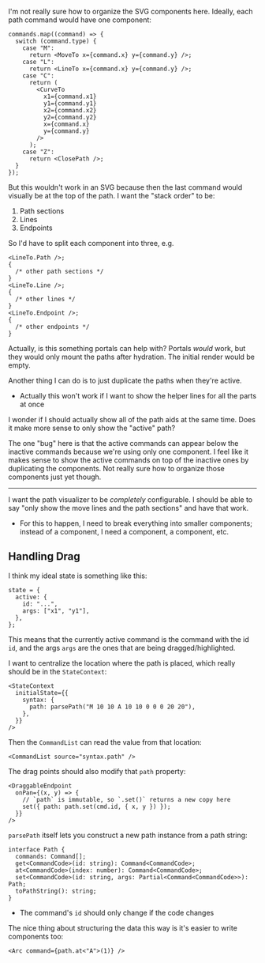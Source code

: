 I'm not really sure how to organize the SVG components here. Ideally, each path command would have one component:

```tsx
commands.map((command) => {
  switch (command.type) {
    case "M":
      return <MoveTo x={command.x} y={command.y} />;
    case "L":
      return <LineTo x={command.x} y={command.y} />;
    case "C":
      return (
        <CurveTo
          x1={command.x1}
          y1={command.y1}
          x2={command.x2}
          y2={command.y2}
          x={command.x}
          y={command.y}
        />
      );
    case "Z":
      return <ClosePath />;
  }
});
```

But this wouldn't work in an SVG because then the last command would visually be at the top of the path. I want the "stack order" to be:

1. Path sections
2. Lines
3. Endpoints

So I'd have to split each component into three, e.g.

```tsx
<LineTo.Path />;
{
  /* other path sections */
}
<LineTo.Line />;
{
  /* other lines */
}
<LineTo.Endpoint />;
{
  /* other endpoints */
}
```

Actually, is this something portals can help with? Portals _would_ work, but they would only mount the paths after hydration. The initial render would be empty.

Another thing I can do is to just duplicate the paths when they're active.

- Actually this won't work if I want to show the helper lines for all the parts at once

I wonder if I should actually show all of the path aids at the same time. Does it make more sense to only show the "active" path?

The one "bug" here is that the active commands can appear below the inactive commands because we're using only one component. I feel like it makes sense to show the active commands on top of the inactive ones by duplicating the components. Not really sure how to organize those components just yet though.

---

I want the path visualizer to be _completely_ configurable. I should be able to say "only show the move lines and the path sections" and have that work.

- For this to happen, I need to break everything into smaller components; instead of a <Lines /> component, I need a <MoveLines /> component, a <CurveLines /> component, etc.

## Handling Drag

I think my ideal state is something like this:

```tsx
state = {
  active: {
    id: "...",
    args: ["x1", "y1"],
  },
};
```

This means that the currently active command is the command with the id `id`, and the args `args` are the ones that are being dragged/highlighted.

I want to centralize the location where the path is placed, which really should be in the `StateContext`:

```tsx
<StateContext
  initialState={{
    syntax: {
      path: parsePath("M 10 10 A 10 10 0 0 0 20 20"),
    },
  }}
/>
```

Then the `CommandList` can read the value from that location:

```tsx
<CommandList source="syntax.path" />
```

The drag points should also modify that `path` property:

```tsx
<DraggableEndpoint
  onPan={(x, y) => {
    // `path` is immutable, so `.set()` returns a new copy here
    set({ path: path.set(cmd.id, { x, y }) });
  }}
/>
```

`parsePath` itself lets you construct a new path instance from a path string:

```tsx
interface Path {
  commands: Command[];
  get<CommandCode>(id: string): Command<CommandCode>;
  at<CommandCode>(index: number): Command<CommandCode>;
  set<CommandCode>(id: string, args: Partial<Command<CommandCode>>): Path;
  toPathString(): string;
}
```

- The command's `id` should only change if the code changes

The nice thing about structuring the data this way is it's easier to write components too:

```tsx
<Arc command={path.at<"A">(1)} />
```
